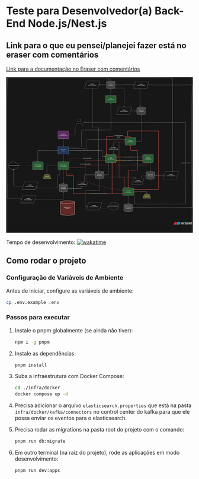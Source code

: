 # Teste para Desenvolvedor(a) Back-End Node.js/Nest.js

## Link para o que eu pensei/planejei fazer está no eraser com comentários

[Link para a documentação no Eraser com comentários](https://app.eraser.io/workspace/bq62lo9hU9W9Rk7hD9Ls?origin=share)

![O que eu planejei](o-que-eu-planejei-para-fazer.png)

Tempo de desenvolvimento: [![wakatime](https://wakatime.com/badge/user/9ea7b7c5-e5b7-4c24-aa4e-ca4bef7484b7/project/927f8b31-2c0b-42c4-823a-9e977ee41bc5.svg)](https://wakatime.com/badge/user/9ea7b7c5-e5b7-4c24-aa4e-ca4bef7484b7/project/927f8b31-2c0b-42c4-823a-9e977ee41bc5)

## Como rodar o projeto

### Configuração de Variáveis de Ambiente

Antes de iniciar, configure as variáveis de ambiente:

```bash
cp .env.example .env
```

### Passos para executar

1. Instale o pnpm globalmente (se ainda não tiver):

   ```bash
   npm i -g pnpm
   ```

2. Instale as dependências:

   ```bash
   pnpm install
   ```

3. Suba a infraestrutura com Docker Compose:

   ```bash
   cd ./infra/docker
   docker compose up -d
   ```

4. Precisa adicionar o arquivo `elasticsearch.properties` que está na pasta `infra/docker/kafka/connectors` no control center do kafka para que ele possa enviar os eventos para o elasticsearch.

5. Precisa rodar as migrations na pasta root do projeto com o comando:

   ```bash
   pnpm run db:migrate
   ```

6. Em outro terminal (na raiz do projeto), rode as aplicações em modo desenvolvimento:

   ```bash
   pnpm run dev:apps
   ```
